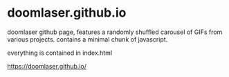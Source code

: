 # doomlaser.github.io
doomlaser github page, features a randomly shuffled carousel of GIFs from various projects. contains a minimal chunk of javascript.

everything is contained in index.html

https://doomlaser.github.io/

